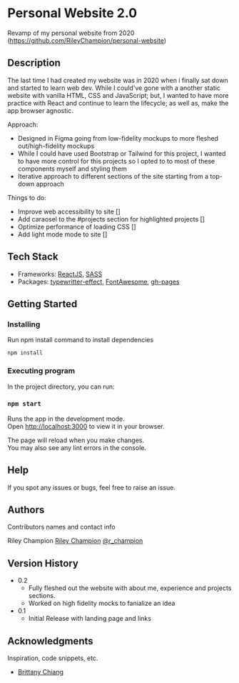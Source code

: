 # Personal Website 2.0

Revamp of my personal website from 2020 (https://github.com/RileyChampion/personal-website)

## Description

The last time I had created my website was in 2020 when i finally sat down and started to learn web dev. While I could've gone with a another static website with vanilla HTML, CSS and JavaScript; but, I wanted to have more practice with React and continue to learn the lifecycle; as well as, make the app browser agnostic.

Approach:
- Designed in Figma going from low-fidelity mockups to more fleshed out/high-fidelity mockups
- While I could have used Bootstrap or Tailwind for this project, I wanted to have more control for this projects so I opted to to most of these components myself and styling them
- Iterative approach to different sections of the site starting from a top-down approach

Things to do:
- Improve web accessibility to site []
- Add caraosel to the #projects section for highlighted projects []
- Optimize performance of loading CSS []
- Add light mode mode to site []

## Tech Stack

* Frameworks: [ReactJS](https://legacy.reactjs.org/docs/getting-started.html), [SASS](https://sass-lang.com/install/)
* Packages: [typewritter-effect](https://www.npmjs.com/package/typewriter-effect), [FontAwesome](https://docs.fontawesome.com/web/setup/packages/#the-free-packages), [gh-pages](https://www.npmjs.com/package/gh-pages)

## Getting Started

### Installing

Run npm install command to install dependencies
```
npm install
```

### Executing program

In the project directory, you can run:

### `npm start`

Runs the app in the development mode.\
Open [http://localhost:3000](http://localhost:3000) to view it in your browser.

The page will reload when you make changes.\
You may also see any lint errors in the console.

## Help

If you spot any issues or bugs, feel free to raise an issue.

## Authors

Contributors names and contact info

Riley Champion
[Riley Champion](https://www.linkedin.com/in/rileychampion/) 
[@r_champion](https://www.instagram.com/r_champion/)

## Version History

* 0.2
    * Fully fleshed out the website with about me, experience and projects sections.
    * Worked on high fidelity mocks to fanialize an idea
* 0.1
    * Initial Release with landing page and links

## Acknowledgments

Inspiration, code snippets, etc.
* [Brittany Chiang](https://brittanychiang.com/?ref=hackernoon.com)